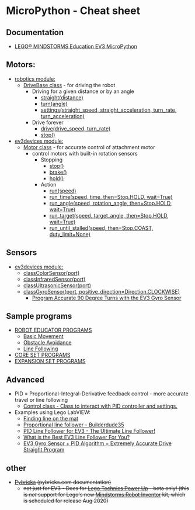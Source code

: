 # MicroPython - Cheat sheet

## Documentation

  * [LEGO® MINDSTORMS Education EV3 MicroPython](https://pybricks.github.io/ev3-micropython/index.html)
 
## Motors:
  * [robotics module:](https://docs.pybricks.com/en/latest/robotics.html)
    * [DriveBase class](https://docs.pybricks.com/en/latest/robotics.html) - for driving the robot
        *  Driving for a given distance or by an angle
           * [straight(distance)](https://pybricks.github.io/ev3-micropython/robotics.html#pybricks.robotics.DriveBase.straight)
           * [turn(angle)](https://pybricks.github.io/ev3-micropython/robotics.html#pybricks.robotics.DriveBase.turn)
           * [settings(straight_speed, straight_acceleration, turn_rate, turn_acceleration)](https://pybricks.github.io/ev3-micropython/robotics.html#pybricks.robotics.DriveBase.settings)
        * Drive forever
            * [drive(drive_speed, turn_rate)](https://pybricks.github.io/ev3-micropython/robotics.html#pybricks.robotics.DriveBase.drive)
            * [stop()](https://pybricks.github.io/ev3-micropython/robotics.html#pybricks.robotics.DriveBase.stop)
  * [ev3devices module:](https://pybricks.github.io/ev3-micropython/ev3devices.html#motors)
    * [Motor class](https://pybricks.github.io/ev3-micropython/ev3devices.html#motors) - for accurate control of attachment motor
        * control motors with built-in rotation sensors
            * Stopping
               * [stop()](https://pybricks.github.io/ev3-micropython/ev3devices.html#pybricks.ev3devices.Motor.stop)
               * [brake()](https://pybricks.github.io/ev3-micropython/ev3devices.html#pybricks.ev3devices.Motor.brake)
               * [hold()](https://pybricks.github.io/ev3-micropython/ev3devices.html#pybricks.ev3devices.Motor.hold)
            * Action
                * [run(speed)](https://pybricks.github.io/ev3-micropython/ev3devices.html#pybricks.ev3devices.Motor.run)
                * [run_time(speed, time, then=Stop.HOLD, wait=True)](https://pybricks.github.io/ev3-micropython/ev3devices.html#pybricks.ev3devices.Motor.run_time)
                * [run_angle(speed, rotation_angle, then=Stop.HOLD, wait=True)](https://pybricks.github.io/ev3-micropython/ev3devices.html#pybricks.ev3devices.Motor.run_angle)
                * [run_target(speed, target_angle, then=Stop.HOLD, wait=True)](https://pybricks.github.io/ev3-micropython/ev3devices.html#pybricks.ev3devices.Motor.run_target)
                * [run_until_stalled(speed, then=Stop.COAST, duty_limit=None)](https://pybricks.github.io/ev3-micropython/ev3devices.html#pybricks.ev3devices.Motor.run_until_stalled)

## Sensors
  * [ev3devices module:](https://pybricks.github.io/ev3-micropython/ev3devices.html#motors)
    * [classColorSensor(port)](https://pybricks.github.io/ev3-micropython/ev3devices.html#pybricks.ev3devices.ColorSensor)
    * [classInfraredSensor(port)](https://pybricks.github.io/ev3-micropython/ev3devices.html#pybricks.ev3devices.InfraredSensor)
    * [classUltrasonicSensor(port)](https://pybricks.github.io/ev3-micropython/ev3devices.html#pybricks.ev3devices.UltrasonicSensor)
    * [classGyroSensor(port, positive_direction=Direction.CLOCKWISE)](https://pybricks.github.io/ev3-micropython/ev3devices.html#pybricks.ev3devices.GyroSensor)
       * [Program Accurate 90 Degree Turns with the EV3 Gyro Sensor](https://www.youtube.com/watch?v=8B1LwzkLKXs)

## Sample programs
  * [ROBOT EDUCATOR PROGRAMS](https://pybricks.github.io/ev3-micropython/index.html)
    * [Basic Movement](https://pybricks.github.io/ev3-micropython/examples/robot_educator_basic.html)
    * [Obstacle Avoidance](https://pybricks.github.io/ev3-micropython/examples/robot_educator_ultrasonic.html)
    * [Line Following](https://pybricks.github.io/ev3-micropython/examples/robot_educator_line.html)
  * [CORE SET PROGRAMS](https://pybricks.github.io/ev3-micropython/examples/color_sorter.html)
  * [EXPANSION SET PROGRAMS](https://pybricks.github.io/ev3-micropython/examples/elephant.html)
      
## Advanced   
  * PID = Proportional-Integral-Derivative feedback control - more accurate travel or line following
     * [Control class - Class to interact with PID controller and settings.](https://pybricks.github.io/ev3-micropython/motors.html) 
  * Examples using Lego LabVIEW: 
      * [Finding line on the mat](http://flltutorials.com/translations/en-us/RobotGame/FindingLines.pdf)
      * [Proportional line follower - Builderdude35](https://www.youtube.com/watch?v=uPFfevfpMxs)
      * [PID Line Follower for EV3 - The Ultimate Line Follower!](https://www.youtube.com/watch?v=AMBWV_HGYj4)
      * [What is the Best EV3 Line Follower For You?](https://www.youtube.com/watch?v=P50CE0xwhvo)
      * [EV3 Gyro Sensor + PID Algorithm = Extremely Accurate Drive Straight Program](https://www.youtube.com/watch?v=U-LdBQ-vBkg&t=140s)

## other
  * ~~[Pybricks](https://docs.pybricks.com/en/latest/index.html) (pybricks.com documentation)~~
    *  ~~not just for EV3 - Docs for [Lego Technics Power Up](https://racingbrick.com/lego-powered-up-summary/) - beta only! (this is *not* support for Lego's new [Mindstorms Robot Inventor](https://www.lego.com/en-us/aboutus/news/2020/june/lego-mindstorms-robot-inventor/) kit, which is scheduled for release Aug 2020)~~
